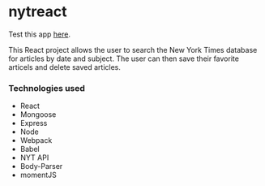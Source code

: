 # nytreact

Test this app [here](http://nyt-react-project.herokuapp.com/#/).

This React project allows the user to search the New York Times database for articles by date and subject.
The user can then save their favorite articels and delete saved articles.

### Technologies used
* React
* Mongoose
* Express
* Node
* Webpack
* Babel
* NYT API
* Body-Parser
* momentJS
